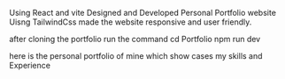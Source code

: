 Using React and vite Designed and Developed Personal Portfolio website
Uisng TailwindCss made the website responsive and user friendly.

after cloning the portfolio 
run the command 
cd Portfolio
npm run dev 

here is the personal portfolio of mine which show cases my skills and Experience
